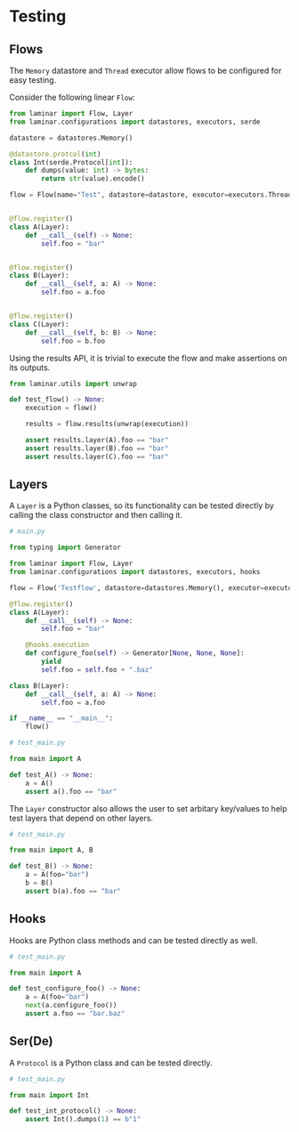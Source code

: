 # Testing

## Flows

The `Memory` datastore and `Thread` executor allow flows to be configured for easy testing.

Consider the following linear `Flow`:

```python
from laminar import Flow, Layer
from laminar.configurations import datastores, executors, serde

datastore = datastores.Memory()

@datastore.protcol(int)
class Int(serde.Protocol[int]):
    def dumps(value: int) -> bytes:
        return str(value).encode()

flow = Flow(name="Test", datastore=datastore, executor=executors.Thread())


@flow.register()
class A(Layer):
    def __call__(self) -> None:
        self.foo = "bar"


@flow.register()
class B(Layer):
    def __call__(self, a: A) -> None:
        self.foo = a.foo


@flow.register()
class C(Layer):
    def __call__(self, b: B) -> None:
        self.foo = b.foo
```

Using the results API, it is trivial to execute the flow and make assertions on its outputs.

```python
from laminar.utils import unwrap

def test_flow() -> None:
    execution = flow()

    results = flow.results(unwrap(execution))

    assert results.layer(A).foo == "bar"
    assert results.layer(B).foo == "bar"
    assert results.layer(C).foo == "bar"
```

## Layers

A `Layer` is a Python classes, so its functionality can be tested directly by calling the class constructor and then calling it.

```python
# main.py

from typing import Generator

from laminar import Flow, Layer
from laminar.configurations import datastores, executors, hooks

flow = Flow('Testflow', datastore=datastores.Memory(), executor=executors.Thread())

@flow.register()
class A(Layer):
    def __call__(self) -> None:
        self.foo = "bar"

    @hooks.execution
    def configure_foo(self) -> Generator[None, None, None]:
        yield
        self.foo = self.foo + ".baz"

class B(Layer):
    def __call__(self, a: A) -> None:
        self.foo = a.foo

if __name__ == "__main__":
    flow()
```

```python
# test_main.py

from main import A

def test_A() -> None:
    a = A()
    assert a().foo == "bar"
```

The `Layer` constructor also allows the user to set arbitary key/values to help test layers that depend on other layers.

```python
# test_main.py

from main import A, B

def test_B() -> None:
    a = A(foo="bar")
    b = B()
    assert b(a).foo == "bar"
```

## Hooks

Hooks are Python class methods and can be tested directly as well.

```python
# test_main.py

from main import A

def test_configure_foo() -> None:
    a = A(foo="bar")
    next(a.configure_foo())
    assert a.foo == "bar.baz"
```

## Ser(De)

A `Protocol` is a Python class and can be tested directly.

```python
# test_main.py

from main import Int

def test_int_protocol() -> None:
    assert Int().dumps(1) == b"1"
```
